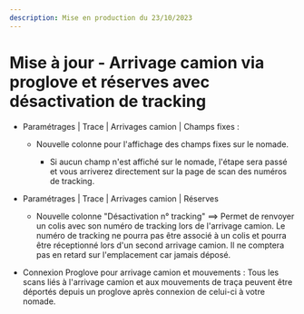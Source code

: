 ```yaml
---
description: Mise en production du 23/10/2023
---
```


# Mise à jour - Arrivage camion via proglove et réserves avec désactivation de tracking

* Paramétrages | Trace | Arrivages camion | Champs fixes :
  *   Nouvelle colonne pour l'affichage des champs fixes sur le nomade.&#x20;

      * Si aucun champ n'est affiché sur le nomade, l'étape sera passé et vous arriverez directement sur la page de scan des numéros de tracking.


*   Paramétrages | Trace | Arrivages camion | Réserves

    * Nouvelle colonne "Désactivation n° tracking" ==> Permet de renvoyer un colis avec son numéro de tracking lors de l'arrivage camion. Le numéro de tracking ne pourra pas être associé à un colis et pourra être réceptionné lors d'un second arrivage camion. Il ne comptera pas en retard sur l'emplacement car jamais déposé.


* Connexion Proglove pour arrivage camion et mouvements : Tous les scans liés à l'arrivage camion et aux mouvements de traça peuvent être déportés depuis un proglove après connexion de celui-ci à votre nomade.
